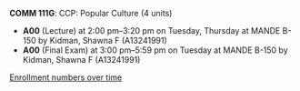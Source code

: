 **COMM 111G**: CCP: Popular Culture (4 units)

- **A00** (Lecture) at 2:00 pm–3:20 pm on Tuesday, Thursday at MANDE B-150 by Kidman, Shawna F (A13241991)
- **A00** (Final Exam) at 3:00 pm–5:59 pm on Tuesday at MANDE B-150 by Kidman, Shawna F (A13241991)

[Enrollment numbers over time](./COMM111G.tsv)
